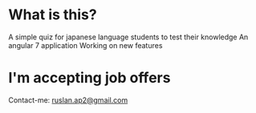 # What is this?
  A simple quiz for japanese language students to test their knowledge
  An angular 7 application
  Working on new features
  
# I'm accepting job offers
  Contact-me: ruslan.ap2@gmail.com
